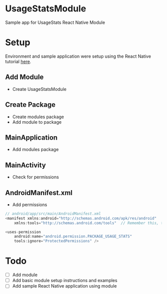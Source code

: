 # UsageStatsModule
Sample app for UsageStats React Native Module

# Setup
Environment and sample application were setup using the React Native tutorial [here](https://facebook.github.io/react-native/docs/getting-started.html).

## Add Module
+ Create UsageStatsModule

## Create Package
+ Create modules package
+ Add module to package

## MainApplication
+ Add modules package

## MainActivity
+ Check for permissions

## AndroidManifest.xml
+ Add permissions
```java
// android/app/src/main/AndroidManifest.xml
<manifest xmlns:android="http://schemas.android.com/apk/res/android"
    xmlns:tools="http://schemas.android.com/tools"  // Remember this, too!

<uses-permission
    android:name="android.permission.PACKAGE_USAGE_STATS"
    tools:ignore="ProtectedPermissions" />
```

# Todo
- [ ] Add module
- [ ] Add basic module setup instructions and examples
- [ ] Add sample React Native application using module
